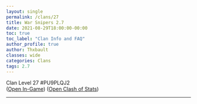 ```yaml
---
layout: single
permalink: /clans/27
title: War Snipers 2.7
date: 2021-08-29T18:00:00-00:00
toc: true
toc_label: "Clan Info and FAQ"
author_profile: true
author: Thxbault
classes: wide
categories: Clans
tags: 2.7
---
```


Clan Level 27 #PU9PLQJ2  
([Open In-Game](https://link.clashofclans.com/en?action=OpenClanProfile&tag=PU9PLQJ2)) ([Open Clash of Stats](https://www.clashofstats.com/clans/war-snipers-2.7-PU9PLQJ2/members/))

***